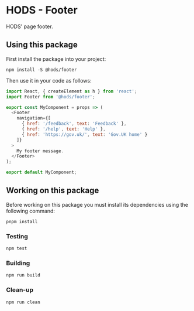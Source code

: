HODS - Footer
=============

HODS' page footer.


Using this package
------------------

First install the package into your project:

```shell
npm install -S @hods/footer
```

Then use it in your code as follows:

```js
import React, { createElement as h } from 'react';
import Footer from '@hods/footer';

export const MyComponent = props => (
  <Footer
    navigation={[
      { href: '/feedback', text: 'Feedback' },
      { href: '/help', text: 'Help' },
      { href: 'https://gov.uk/', text: 'Gov.UK home' }
    ]}
  >
    My footer message.
  </Footer>
);

export default MyComponent;
```


Working on this package
-----------------------

Before working on this package you must install its dependencies using
the following command:

```shell
pnpm install
```


### Testing

```shell
npm test
```


### Building

```shell
npm run build
```


### Clean-up

```shell
npm run clean
```

